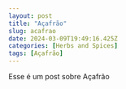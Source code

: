 ```yaml
---
layout: post
title: "Açafrão"
slug: acafrao
date: 2024-03-09T19:49:16.425Z
categories: [Herbs and Spices]
tags: [Açafrão]
---
```

Esse é um post sobre Açafrão